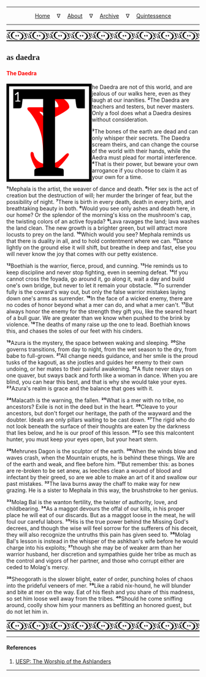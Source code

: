 
---

<!--- Local CSS Font Loading -->

<style>
@font-face {
    font-family: HayghinDaedric;
    src: url('../../../../../assets/fonts/ttf/HayghinDaedric.ttf') format('truetype');
    font-weight: medium;
    font-style: normal;
}
</style>

<!--- Jekyll Page Links -->

<center>
<a href="../../../../../index.html">Home</a>
&emsp;&nabla;&emsp;
<a href="../../../../archive/about.html">About</a>
&emsp;&nabla;&emsp;
<a href="../../../../archive/index.html">Archive</a>
&emsp;&nabla;&emsp;
<a href="../../../index.html">Quintessence</a>
</center>

<!--- Markdown Body Below: -->

---

<img align="center" alt="Bordering" src="../../../../../assets/images/symbols/velothi_pattern_long_by_lukkar.svg">

## <span style="font-family:HayghinDaedric">as daedra</Span>

#### <span style="color:red">The Daedra</span>

<img align="left" alt="T" src="../../../project/resources/initials/svg/letters/letter_t.svg">he Daedra are not of this world, and are jealous of our walks here, even as they laugh at our inanities.
<b>&sup2;</b>The Daedra are teachers and testers, but never masters. Only a fool does what a Daedra desires without consideration.

<b>&sup3;</b>The bones of the earth are dead and can only whisper their secrets. The Daedra scream theirs, and can change the course of the world with their hands, while the Aedra must plead for mortal interference.
<b>&#8308;</b>That is their power, but beware your own arrogance if you choose to claim it as your own for a time.

<b>&#8309;</b>Mephala is the artist, the weaver of dance and death.
<b>&#8310;</b>Her sex is the act of creation but the destruction of will; her murder the bringer of fear, but the possibility of night.
<b>&#8311;</b>There is birth in every death, death in every birth, and breathtaking beauty in both.
<b>&#8312;</b>Would you see only ashes and death here, in our home? Or the splendor of the morning's kiss on the mushroom's cap, the twisting colors of an active foyada?
<b>&#8313;</b>Lava ravages the land; lava washes the land clean. The new growth is a brighter green, but will attract more locusts to prey on the land.
<b>&sup1;&#8304;</b>Which would you see? Mephala reminds us that there is duality in all, and to hold contentment where we can.
<b>&sup1;&sup1;</b>Dance lightly on the ground else it will shift, but breathe in deep and fast, else you will never know the joy that comes with our petty existence.

<b>&sup1;&sup2;</b>Boethiah is the warrior, fierce, proud, and cunning.
<b>&sup1;&sup3;</b>He reminds us to keep discipline and never stop fighting, even in seeming defeat.
<b>&sup1;&#8308;</b>If you cannot cross the foyada, go around it, go along it, wait a day and build one's own bridge, but never to let it remain your obstacle.
<b>&sup1;&#8309;</b>To surrender fully is the coward's way out, but only the false warrior mistakes laying down one's arms as surrender.
<b>&sup1;&#8310;</b>In the face of a wicked enemy, there are no codes of honor beyond what a mer can do, and what a mer can't.
<b>&sup1;&#8311;</b>But always honor the enemy for the strength they gift you, like the seared heart of a bull guar. We are greater than we know when pushed to the brink by violence.
<b>&sup1;&#8312;</b>The deaths of many raise up the one to lead. Boethiah knows this, and chases the soles of our feet with his cinders.

<b>&sup1;&#8313;</b>Azura is the mystery, the space between waking and sleeping.
<b>&sup2;&#8304;</b>She governs transitions, from day to night, from the wet season to the dry, from babe to full-grown.
<b>&sup2;&sup1;</b>All change needs guidance, and her smile is the proud tusks of the kagouti, as she jostles and guides her enemy to their own undoing, or her mates to their painful awakening.
<b>&sup2;&sup2;</b>A flute never stays on one quaver, but sways back and forth like a woman in dance. When you are blind, you can hear this best, and that is why she would take your eyes.
<b>&sup2;&sup3;</b>Azura's realm is grace and the balance that goes with it.

<b>&sup2;&#8308;</b>Malacath is the warning, the fallen.
<b>&sup2;&#8309;</b>What is a mer with no tribe, no ancestors? Exile is not in the deed but in the heart.
<b>&sup2;&#8310;</b>Cleave to your ancestors, but don't forget our heritage, the path of the wayward and the doubter. Ideals are only pillars waiting to be cast down.
<b>&sup2;&#8311;</b>The rigid who do not look beneath the surface of their thoughts are eaten by the darkness that lies below, and he is our proof of this lesson.
<b>&sup2;&#8312;</b>To see this malcontent hunter, you must keep your eyes open, but your heart stern.

<b>&sup2;&#8313;</b>Mehrunes Dagon is the sculptor of the earth.
<b>&sup3;&#8304;</b>When the winds blow and waves crash, when the Mountain erupts, he is behind these things. We are of the earth and weak, and flee before him.
<b>&sup3;&sup1;</b>But remember this: as bones are re-broken to be set anew, as leeches clean a wound of blood and infectant by their greed, so are we able to make an art of it and swallow our past mistakes.
<b>&sup3;&sup2;</b>The lava burns away the chaff to make way for new grazing. He is a sister to Mephala in this way, the brushstroke to her genius.

<b>&sup3;&sup3;</b>Molag Bal is the wanton fertility, the twister of authority, love, and childbearing.
<b>&sup3;&#8308;</b>As a maggot devours the offal of our kills, in his proper place he will eat of our discards. But as a maggot loose in the meat, he will foul our careful labors.
<b>&sup3;&#8309;</b>His is the true power behind the Missing God's decrees, and though the wise will feel sorrow for the sufferers of his deceit, they will also recognize the untruths this pain has given seed to.
<b>&sup3;&#8310;</b>Molag Bal's lesson is instead in the whisper of the ashkhan's wife before he would charge into his exploits;
<b>&sup3;&#8311;</b>though she may be of weaker arm than her warrior husband, her discretion and sympathies guide her tribe as much as the control and vigors of her partner, and those who corrupt either are ceded to Molag's mercy.

<b>&sup3;&#8312;</b>Sheogorath is the slower blight, eater of order, punching holes of chaos into the prideful veneers of mer.
<b>&sup3;&#8313;</b>Like a rabid nix-hound, he will blunder and bite at mer on the way. Eat of his flesh and you share of this madness, so set him loose well away from the tribes.
<b>&#8308;&#8304;</b>Should he come sniffing around, coolly show him your manners as befitting an honored guest, but do not let him in.

<img align="center" alt="Bordering" src="../../../../../assets/images/symbols/velothi_pattern_long_by_lukkar.svg">

---

#### References

1. [UESP: The Worship of the Ashlanders][1]

[1]: https://en.uesp.net/wiki/Tamriel_Data:The_Worship_of_the_Ashlanders

---
